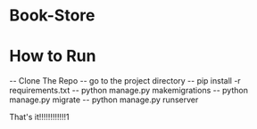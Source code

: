 # Book-Store

# How to Run

-- Clone The Repo
-- go to the project directory
-- pip install -r requirements.txt
-- python manage.py makemigrations
-- python manage.py migrate
-- python manage.py runserver

That's it!!!!!!!!!!!!1
